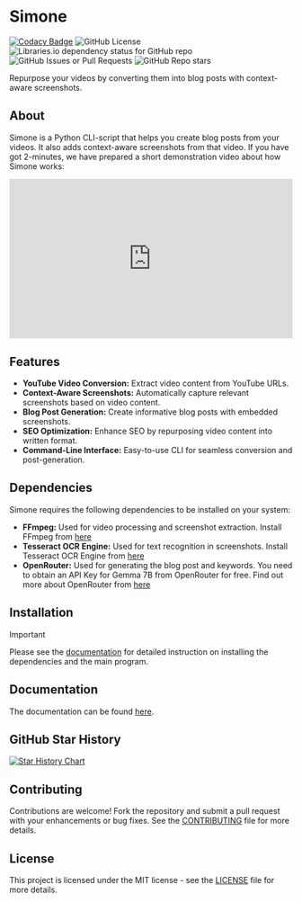 # Simone

[![Codacy Badge](https://app.codacy.com/project/badge/Grade/90b4a86aa8054b36a70819354d63f0a1)](https://app.codacy.com/gh/rajtilakjee/simone/dashboard?utm_source=gh&utm_medium=referral&utm_content=&utm_campaign=Badge_grade) ![GitHub License](https://img.shields.io/github/license/rajtilakjee/simone) ![Libraries.io dependency status for GitHub repo](https://img.shields.io/librariesio/github/rajtilakjee/simone) ![GitHub Issues or Pull Requests](https://img.shields.io/github/issues-pr-closed/rajtilakjee/simone) ![GitHub Repo stars](https://img.shields.io/github/stars/rajtilakjee/simone)

Repurpose your videos by converting them into blog posts with context-aware screenshots.

## About

Simone is a Python CLI-script that helps you create blog posts from your videos. It also adds context-aware screenshots from that video. If you have got 2-minutes, we have prepared a short demonstration video about how Simone works:

<div style="position: relative; padding-bottom: 56.25%; height: 0;"><iframe src="https://www.loom.com/embed/322fefb231be49608319411612f5df13?sid=66907b3e-ebf1-4659-8fa9-481cef8a8e10" frameborder="0" webkitallowfullscreen mozallowfullscreen allowfullscreen style="position: absolute; top: 0; left: 0; width: 100%; height: 100%;"></iframe></div>

## Features

- **YouTube Video Conversion:** Extract video content from YouTube URLs.
- **Context-Aware Screenshots:** Automatically capture relevant screenshots based on video content.
- **Blog Post Generation:** Create informative blog posts with embedded screenshots.
- **SEO Optimization:** Enhance SEO by repurposing video content into written format.
- **Command-Line Interface:** Easy-to-use CLI for seamless conversion and post-generation.

## Dependencies

Simone requires the following dependencies to be installed on your system:

- **FFmpeg:** Used for video processing and screenshot extraction. Install FFmpeg from [here](https://ffmpeg.org/download.html)
- **Tesseract OCR Engine:** Used for text recognition in screenshots. Install Tesseract OCR Engine from [here](https://tesseract-ocr.github.io/tessdoc/Installation.html)
- **OpenRouter:** Used for generating the blog post and keywords. You need to obtain an API Key for Gemma 7B from OpenRouter for free. Find out more about OpenRouter from [here](https://openrouter.ai/)

## Installation

> [!IMPORTANT]
> Please see the [documentation](https://rajtilakjee.github.io/simone/getting-started/installation/) for detailed instruction on installing the dependencies and the main program.

## Documentation

The documentation can be found [here](https://rajtilakjee.github.io/simone/).

## GitHub Star History

[![Star History Chart](https://api.star-history.com/svg?repos=rajtilakjee/simone&type=Date)](https://star-history.com/#rajtilakjee/simone&Date)

## Contributing

Contributions are welcome! Fork the repository and submit a pull request with your enhancements or bug fixes. See the [CONTRIBUTING](CONTRIBUTING.md) file for more details.

## License

This project is licensed under the MIT license - see the [LICENSE](LICENSE) file for more details.
